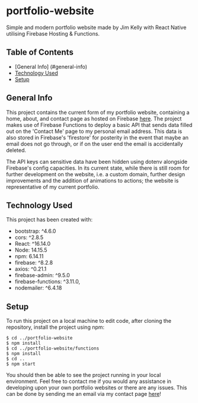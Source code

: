 # portfolio-website
Simple and modern portfolio website made by Jim Kelly with React Native utilising Firebase Hosting & Functions.

## Table of Contents
* 	[General Info] (#general-info)
*  [Technology Used](#technology-used)
* 	[Setup](#setup)

## General Info
This project contains the current form of my portfolio website, containing a home, about, and contact page as hosted on Firebase [here](https://portfolio-website-76885.web.app). The project makes use of Firebase Functions to deploy a basic API that sends data filled out on the 'Contact Me' page to my personal email address. This data is also stored in Firebase's 'firestore' for posterity in the event that maybe an email does not go through, or if on the user end the email is accidentally deleted.

The API keys can sensitive data have been hidden using dotenv alongside Firebase's config capacities. In its current state, while there is still room for further development on the website, i.e. a custom domain, further design improvements and the addition of animations to actions; the website is representative of my current portfolio.

## Technology Used
This project has been created with:

* bootstrap: ^4.6.0
* cors: ^2.8.5
* React: ^16.14.0
* Node: 14.15.5
* npm: 6.14.11
* firebase: ^8.2.8
* axios: ^0.21.1
* firebase-admin: ^9.5.0
* firebase-functions: ^3.11.0,
* nodemailer: ^6.4.18

## Setup
To run this project on a local machine to edit code, after cloning the repository, install the project using npm:

```
$ cd ../portfolio-website
$ npm install
$ cd ../portfolio-website/functions
$ npm install
$ cd ..
$ npm start
```

You should then be able to see the project running in your local environment. Feel free to contact me if you would any assistance in developing upon your own portfolio websites or there are any issues. This can be done by sending me an email via my contact page [here](https://portfolio-website-76885.web.app/contact)!

